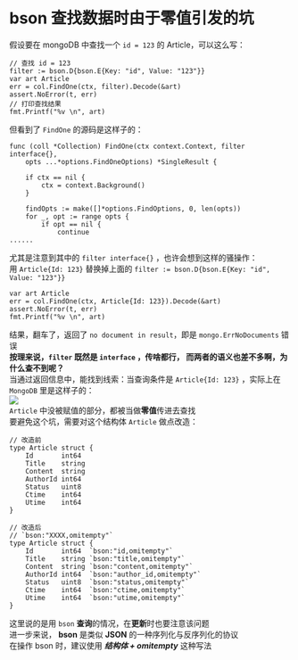 # bson 查找数据时由于零值引发的坑
假设要在 mongoDB 中查找一个 `id = 123` 的 Article，可以这么写：
````
// 查找 id = 123
filter := bson.D{bson.E{Key: "id", Value: "123"}}
var art Article
err = col.FindOne(ctx, filter).Decode(&art)
assert.NoError(t, err)
// 打印查找结果
fmt.Printf("%v \n", art)
````
但看到了 `FindOne` 的源码是这样子的：
````
func (coll *Collection) FindOne(ctx context.Context, filter interface{},
	opts ...*options.FindOneOptions) *SingleResult {

	if ctx == nil {
		ctx = context.Background()
	}

	findOpts := make([]*options.FindOptions, 0, len(opts))
	for _, opt := range opts {
		if opt == nil {
			continue
......			
````
尤其是注意到其中的 `filter interface{}` ，也许会想到这样的骚操作：  
用 `Article{Id: 123}` 替换掉上面的 `filter := bson.D{bson.E{Key: "id", Value: "123"}}`  
````
var art Article
err = col.FindOne(ctx, Article{Id: 123}).Decode(&art)
assert.NoError(t, err)
fmt.Printf("%v \n", art)
```` 
结果，翻车了，返回了 `no document in result`，即是 `mongo.ErrNoDocuments` 错误  
**按理来说，`filter` 既然是 `interface` ，传啥都行， 而两者的语义也差不多啊，为什么查不到呢？**  
当通过返回信息中，能找到线索：当查询条件是 `Article{Id: 123}` ，实际上在 `MongoDB` 里是这样子的：  
![](C:\Users\Administrator\Desktop\JGEBCamp\mongo\bson查询传零值.png)  
`Article` 中没被赋值的部分，都被当做**零值**传进去查找  
要避免这个坑，需要对这个结构体 `Article` 做点改造：  
````
// 改造前
type Article struct {
	Id       int64
	Title    string
	Content  string
	AuthorId int64
	Status   uint8
	Ctime    int64
	Utime    int64
}

// 改造后
// `bson:"XXXX,omitempty"`
type Article struct {
	Id       int64  `bson:"id,omitempty"`
	Title    string `bson:"title,omitempty"`
	Content  string `bson:"content,omitempty"`
	AuthorId int64  `bson:"author_id,omitempty"`
	Status   uint8  `bson:"status,omitempty"`
	Ctime    int64  `bson:"ctime,omitempty"`
	Utime    int64  `bson:"utime,omitempty"`
}

````

这里说的是用 `bson` **查询**的情况，在**更新**时也要注意该问题  
进一步来说， **bson** 是类似 **JSON** 的一种序列化与反序列化的协议  
在操作 bson 时，建议使用 _**结构体 + omitempty**_ 这种写法

